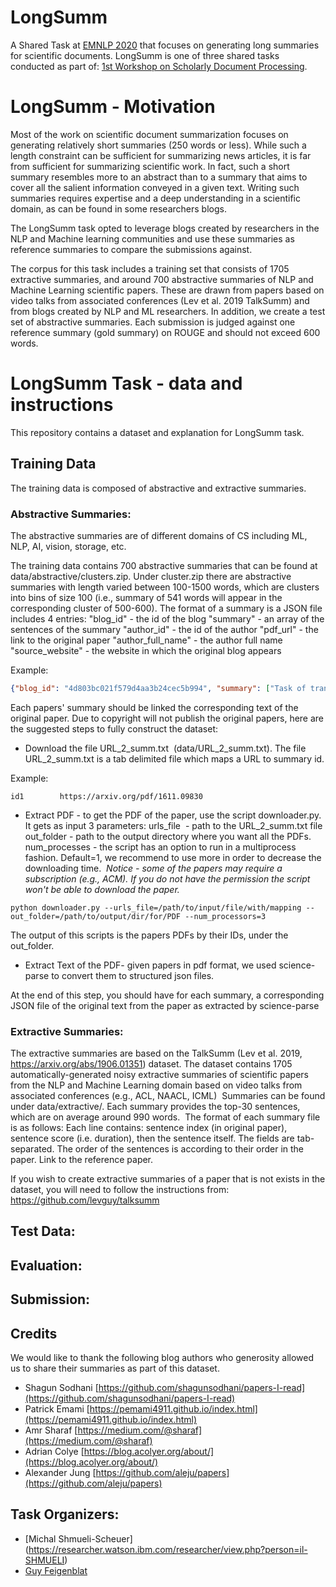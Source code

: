 # LongSumm
A Shared Task at [EMNLP 2020](https://2020.emnlp.org) that focuses on generating long summaries for scientific documents. LongSumm is one of three shared tasks conducted as part of: [1st Workshop on Scholarly Document Processing](https://ornlcda.github.io/SDProc/). 

# LongSumm - Motivation

Most of the work on scientific document summarization focuses on generating relatively short summaries (250 words or less). While such a length constraint can be sufficient for summarizing news articles, it is far from sufficient for summarizing scientific work. In fact, such a short summary resembles more to an abstract than to a summary that aims to cover all the salient information conveyed in a given text. Writing such summaries requires expertise and a deep understanding in a scientific domain, as can be found in some researchers blogs.

The LongSumm task opted to leverage blogs created by researchers in the NLP and Machine learning communities and use these summaries as reference summaries to compare the submissions against.  

The corpus for this task includes a training set that consists of 1705 extractive summaries, and around 700 abstractive summaries of NLP and Machine Learning scientific papers. These are drawn from papers based on video talks from associated conferences (Lev et al. 2019 TalkSumm) and from blogs created by NLP and ML researchers. In addition, we create a test set of abstractive summaries. Each submission is judged against one reference summary (gold summary) on ROUGE and should not exceed 600 words.


# LongSumm Task - data and instructions

This repository contains a dataset and explanation for LongSumm task.

## Training Data
The training data is composed of abstractive and extractive summaries.


### Abstractive Summaries:
The abstractive summaries are of different domains of CS including ML, NLP, AI, vision, storage, etc.


The training data contains 700 abstractive summaries that can be found at data/abstractive/clusters.zip. Under cluster.zip there are abstractive summaries with length varied between 100-1500 words, which are clusters into bins of size 100 (i.e., summary of 541 words will appear in the corresponding cluster of 500-600).
The format of a summary is a JSON file includes 4 entries:
"blog_id" - the id of the blog
"summary" - an array of the sentences of the summary
"author_id" - the id of the author
"pdf_url" - the link to the original paper
"author_full_name" - the author full name
"source_website" - the website in which the original blog appears


Example: 
```json
{"blog_id": "4d803bc021f579d4aa3b24cec5b994", "summary": ["Task of translating natural language queries into regular expressions without using domain specific knowledge.", "Proposes a methodology for collecting a large corpus of regular expressions to natural language pairs.", "Reports performance gain of 19.6% over state-of-the-art models.", "Link to the paper  Architecture  LSTM based sequence to sequence neural network (with attention)  Six layers  One-word embedding layer  Two encoder layers  Two decoder layers  One dense output layer.", "Attention over encoder layer.", "Dropout with the probability of 0.25.", "20 epochs, minibatch size of 32 and learning rate of 1 (with decay rate of 0.5)  Dataset Generation  Created a public dataset - NL-RX - with 10K pair of (regular expression, natural language)  Two step generate-and-paraphrase approach  Generate step  Use handcrafted grammar to translate regular expressions to natural language.", "Paraphrase step  Crowdsourcing the task of translating the rigid descriptions into more natural expressions.", "Results  Evaluation Metric  Functional equality check (called DFA-Equal) as same regular expression could be written in many ways.", "Proposed architecture outperforms both the baselines - Nearest Neighbor classifier using Bag of Words (BoWNN) and Semantic-Unify"], "author_id": "shugan", "pdf_url": "http://arxiv.org/pdf/1608.03000v1", "author_full_name": "Shagun Sodhani", "source_website": "https://github.com/shagunsodhani/papers-I-read"}
```


Each papers' summary should be linked the corresponding text of the original paper. Due to copyright will not publish the original papers, here are the suggested steps to fully construct the dataset:


* Download the file URL_2_summ.txt  (data/URL_2_summ.txt). The file URL_2_summ.txt is a tab delimited file which maps a URL to summary id.


Example:
```
id1        https://arxiv.org/pdf/1611.09830
```

* Extract PDF - to get the PDF of the paper, use the script downloader.py. It gets as input 3 parameters:
urls_file  - path to the URL_2_summ.txt file
out_folder - path to the output directory where you want all the PDFs.
num_processes - the script has an option to run in a multiprocess fashion. Default=1, we recommend to use more in order to decrease the downloading time. 
*Notice - some of the papers may require a subscription (e.g., ACM). If you do not have the permission the script won't be able to download the paper.*


`python downloader.py --urls_file=/path/to/input/file/with/mapping --out_folder=/path/to/output/dir/for/PDF --num_processors=3`


The output of this scripts is the papers PDFs by their IDs, under the out_folder.


* Extract Text of the PDF- given papers in pdf format, we used science-parse to convert them to structured json files. 




At the end of this step, you should have for each summary, a corresponding JSON file of the original text from the paper as extracted by science-parse




### Extractive Summaries:


The extractive summaries are based on the TalkSumm (Lev et al. 2019, https://arxiv.org/abs/1906.01351) dataset. The dataset contains 1705 automatically-generated noisy extractive summaries of scientific papers from the NLP and Machine Learning domain based on video talks from associated conferences (e.g., ACL, NAACL, ICML) 
Summaries can be found under data/extractive/. Each summary provides the top-30 sentences, which are on average around 990 words. 
The format of each summary file is as follows:
Each line contains: sentence index (in original paper), sentence score (i.e. duration), then the sentence itself. The fields are tab-separated.
The order of the sentences is according to their order in the paper.
Link to the reference paper.


If you wish to create extractive summaries of a paper that is not exists in the dataset, you will need to follow the instructions from: https://github.com/levguy/talksumm




## Test Data:




## Evaluation:

## Submission:

## Credits
We would like to thank the following blog authors who generosity allowed us to share their summaries as part of this dataset.  

* Shagun Sodhani  [https://github.com/shagunsodhani/papers-I-read](https://github.com/shagunsodhani/papers-I-read)
* Patrick Emami   [https://pemami4911.github.io/index.html](https://pemami4911.github.io/index.html)
* Amr Sharaf  [https://medium.com/@sharaf](https://medium.com/@sharaf)
* Adrian Colye  [https://blog.acolyer.org/about/](https://blog.acolyer.org/about/)
* Alexander Jung  [https://github.com/aleju/papers](https://github.com/aleju/papers)


## Task Organizers:

* [Michal Shmueli-Scheuer] (https://researcher.watson.ibm.com/researcher/view.php?person=il-SHMUELI)
* [Guy Feigenblat](https://researcher.watson.ibm.com/researcher/view.php?person=il-GUYF)


